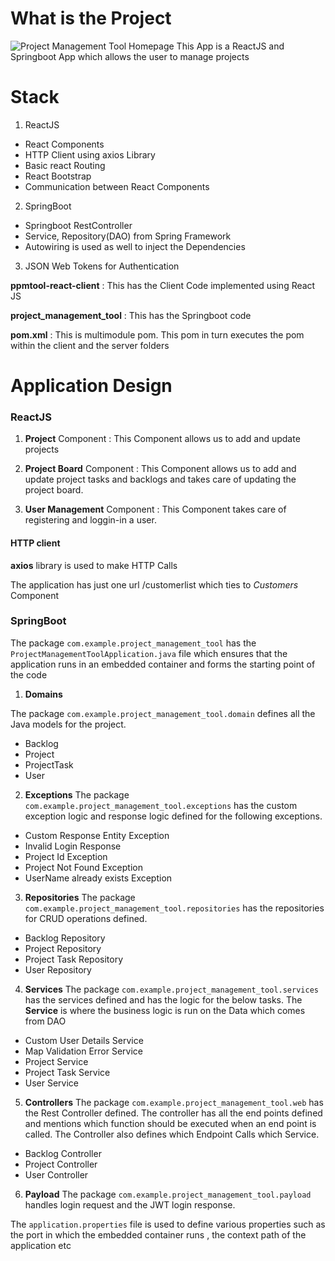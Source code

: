 # What is the Project
![Project Management Tool Homepage](https://i.ibb.co/wpKt0vZ/PPMT.png)
This App is a ReactJS and Springboot App which allows the user to manage projects

# Stack

1.  ReactJS
-   React Components
-   HTTP Client using axios Library
-   Basic react Routing
-   React Bootstrap
-   Communication between React Components

2.  SpringBoot
-   Springboot RestController
-   Service, Repository(DAO) from Spring Framework
-   Autowiring is used as well to inject the Dependencies

3. JSON Web Tokens for Authentication


**ppmtool-react-client**  : This has the Client Code implemented using React JS

**project_management_tool**  : This has the Springboot code

**pom.xml**  : This is multimodule pom. This pom in turn executes the pom within the client and the server folders

# Application Design

### ReactJS

1.  **Project**  Component : This Component allows us to add and update projects
    
2.  **Project Board**  Component : This Component allows us to add and update project tasks and backlogs and takes care of updating the project board. 
3. **User Management**  Component : This Component takes care of registering and loggin-in a user.


#### HTTP client

**axios**  library is used to make HTTP Calls

The application has just one url /customerlist which ties to  _Customers_  Component

### SpringBoot

The package  `com.example.project_management_tool`  has the  `ProjectManagementToolApplication.java`  file which ensures that the application runs in an embedded container and forms the starting point of the code

 1. **Domains**

The package  `com.example.project_management_tool.domain` defines all the Java models for the project. 
 - Backlog
 - Project
 - ProjectTask
 - User

2. **Exceptions**
The package  `com.example.project_management_tool.exceptions`  has the custom exception logic and response logic defined for the following exceptions.
 - Custom Response Entity Exception
 - Invalid Login Response
 - Project Id Exception
 - Project Not Found Exception
 - UserName already exists Exception

3. **Repositories**
The package  `com.example.project_management_tool.repositories`  has the repositories for CRUD operations defined. 
 - Backlog Repository
 - Project Repository
 - Project Task Repository
 - User Repository

4. **Services**
The package  `com.example.project_management_tool.services`  has the services defined and has the logic for the below tasks. The  **Service**  is where the business logic is run on the Data which comes from DAO
 - Custom User Details Service
 - Map Validation Error Service
 - Project Service
 - Project Task Service
 - User Service

5. **Controllers**
The package  `com.example.project_management_tool.web`  has the Rest Controller defined. The controller has all the end points defined and mentions which function should be executed when an end point is called. The Controller also defines which Endpoint Calls which Service. 
 - Backlog Controller
 - Project Controller
 - User Controller

6. **Payload**
The package  `com.example.project_management_tool.payload`  handles login request and the JWT login response.


The  `application.properties`  file is used to define various properties such as the port in which the embedded container runs , the context path of the application etc